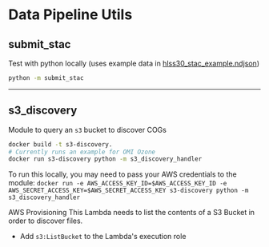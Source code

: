 # Data Pipeline Utils

## submit_stac

Test with python locally (uses example data in [hlss30_stac_example.ndjson](./hlss30_stac_example.ndjson))

```bash
python -m submit_stac
```

----------------

## s3_discovery

Module to query an `s3` bucket to discover COGs 
```bash
docker build -t s3-discovery.
# Currently runs an example for OMI Ozone
docker run s3-discovery python -m s3_discovery_handler
```

To run this locally, you may need to pass your AWS credentials to the module: `docker run -e AWS_ACCESS_KEY_ID=$AWS_ACCESS_KEY_ID -e AWS_SECRET_ACCESS_KEY=$AWS_SECRET_ACCESS_KEY s3-discovery python -m s3_discovery_handler`

AWS Provisioning
This Lambda needs to list the contents of a S3 Bucket in order to discover files.
- Add `s3:ListBucket` to the Lambda's execution role
